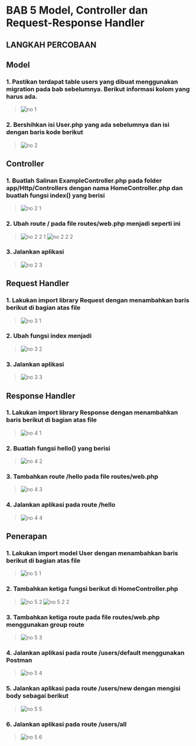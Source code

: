 # BAB 5 Model, Controller dan Request-Response Handler

## LANGKAH PERCOBAAN
## Model
### 1.	Pastikan terdapat table users yang dibuat menggunakan migration pada bab sebelumnya. Berikut informasi kolom yang harus ada.
> ![no 1](https://github.com/anasRafitiya/Praktikum-Pemrograman-Integratif/assets/125624764/243e29f5-65c3-4752-848a-a4ce879910b2)

### 2. Bershihkan isi User.php yang ada sebelumnya dan isi dengan baris kode berikut
> ![no 2](https://github.com/anasRafitiya/Praktikum-Pemrograman-Integratif/assets/125624764/88977f1f-904a-4cb4-954d-1a54b3276c45)

## Controller
### 1.	Buatlah Salinan ExampleController.php pada folder app/Http/Controllers dengan nama HomeController.php dan buatlah fungsi index() yang berisi
> ![no 2 1](https://github.com/anasRafitiya/Praktikum-Pemrograman-Integratif/assets/125624764/c8a2797f-ef88-41b3-9606-068e35ae942f)

### 2.	Ubah route / pada file routes/web.php menjadi seperti ini
>![no 2 2 1](https://github.com/anasRafitiya/Praktikum-Pemrograman-Integratif/assets/125624764/f3cd09a2-8448-4328-bb87-13c750e204d3)
> ![no 2 2 2](https://github.com/anasRafitiya/Praktikum-Pemrograman-Integratif/assets/125624764/f2e6ab46-b7f6-47a6-ab92-c14a2ae492b3)

### 3.	Jalankan aplikasi
> ![no 2 3](https://github.com/anasRafitiya/Praktikum-Pemrograman-Integratif/assets/125624764/7a70f451-5b7d-4d5a-8c08-3249597aa2ef)

## Request Handler
### 1.	Lakukan import library Request dengan menambahkan baris berikut di bagian atas file
> ![no 3 1](https://github.com/anasRafitiya/Praktikum-Pemrograman-Integratif/assets/125624764/5f10f34e-3717-4ce8-9cb1-d270b058ce6b)

### 2.	Ubah fungsi index menjadi
> ![no 3 2](https://github.com/anasRafitiya/Praktikum-Pemrograman-Integratif/assets/125624764/231bad79-7b9f-46ff-a8ce-3e1618c3ace7)

### 3.	Jalankan aplikasi
> ![no 3 3](https://github.com/anasRafitiya/Praktikum-Pemrograman-Integratif/assets/125624764/42f787d6-08a2-4b7a-af2d-f763c6209c9f)

## Response Handler
### 1.	Lakukan import library Response dengan menambahkan baris berikut di bagian atas file
> ![no 4 1](https://github.com/anasRafitiya/Praktikum-Pemrograman-Integratif/assets/125624764/53a49059-494a-47ba-8e1c-1f05e98a0e77)

### 2.	Buatlah fungsi hello() yang berisi
> ![no 4 2](https://github.com/anasRafitiya/Praktikum-Pemrograman-Integratif/assets/125624764/255dd6c9-d686-4faa-9c00-db1a14543ff4)

### 3.	Tambahkan route /hello pada file routes/web.php
> ![no 4 3](https://github.com/anasRafitiya/Praktikum-Pemrograman-Integratif/assets/125624764/5c841023-464b-4f73-b715-40570ce746b6)

### 4.	Jalankan aplikasi pada route /hello
> ![no 4 4](https://github.com/anasRafitiya/Praktikum-Pemrograman-Integratif/assets/125624764/98dcfd71-cc42-4cc2-9e5c-6490ea25d7f9)

## Penerapan
### 1.	Lakukan import model User dengan menambahkan baris berikut di bagian atas file
> ![no 5 1](https://github.com/anasRafitiya/Praktikum-Pemrograman-Integratif/assets/125624764/b99fb93a-bd2a-460b-b672-a5413b524e97)

### 2.	Tambahkan ketiga fungsi berikut di HomeController.php
>![no 5 2](https://github.com/anasRafitiya/Praktikum-Pemrograman-Integratif/assets/125624764/7fc41573-292a-4bdb-abf0-a178d097a0b7)
> ![no 5 2 2](https://github.com/anasRafitiya/Praktikum-Pemrograman-Integratif/assets/125624764/f0f61add-eb69-48f6-bc5c-9c6811e3c511)

### 3.	Tambahkan ketiga route pada file routes/web.php menggunakan group route
> ![no 5 3](https://github.com/anasRafitiya/Praktikum-Pemrograman-Integratif/assets/125624764/03b0c8a1-caf3-4a3a-bcf6-45eb471d80d9)

### 4.	Jalankan aplikasi pada route /users/default menggunakan Postman
> ![no 5 4](https://github.com/anasRafitiya/Praktikum-Pemrograman-Integratif/assets/125624764/dc66c1c1-5f2a-43bd-b813-1d48f4a88415)

### 5.	Jalankan aplikasi pada route /users/new dengan mengisi body sebagai berikut
> ![no 5 5](https://github.com/anasRafitiya/Praktikum-Pemrograman-Integratif/assets/125624764/fd2e41cc-241d-40f3-8b34-8d13be5a322b)

### 6.	Jalankan aplikasi pada route /users/all
> ![no 5 6](https://github.com/anasRafitiya/Praktikum-Pemrograman-Integratif/assets/125624764/90e86e0d-34cb-47a6-b05f-d08c77abff7c)


